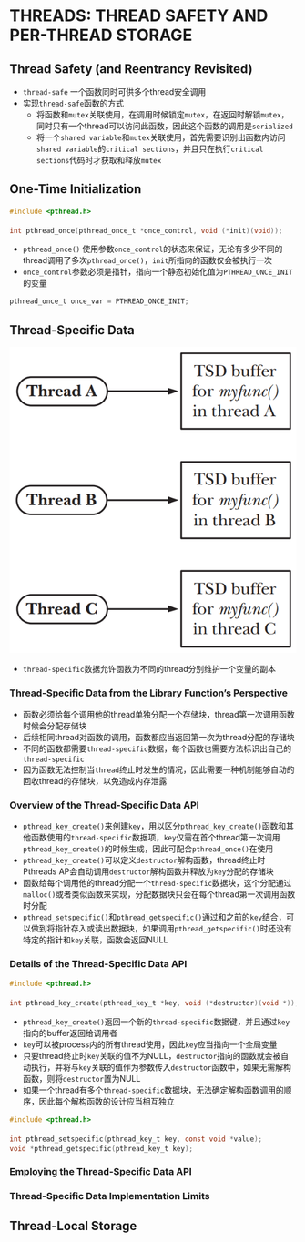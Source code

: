 # THREADS: THREAD SAFETY AND PER-THREAD STORAGE

## Thread Safety (and Reentrancy Revisited)
- `thread-safe` 一个函数同时可供多个thread安全调用
- 实现`thread-safe`函数的方式
    - 将函数和`mutex`关联使用，在调用时候锁定`mutex`，在返回时解锁`mutex`，同时只有一个thread可以访问此函数，因此这个函数的调用是`serialized`
    - 将一个`shared variable`和`mutex`关联使用，首先需要识别出函数内访问`shared variable`的`critical sections`，并且只在执行`critical sections`代码时才获取和释放`mutex`

## One-Time Initialization
```c
#include <pthread.h>

int pthread_once(pthread_once_t *once_control, void (*init)(void));
```
- `pthread_once()` 使用参数`once_control`的状态来保证，无论有多少不同的thread调用了多次`pthread_once()`，`init`所指向的函数仅会被执行一次
- `once_control`参数必须是指针，指向一个静态初始化值为`PTHREAD_ONCE_INIT`的变量
```c
pthread_once_t once_var = PTHREAD_ONCE_INIT;
```

## Thread-Specific Data
![31-1.png](./img/31-1.png)
- `thread-specific`数据允许函数为不同的thread分别维护一个变量的副本

### Thread-Specific Data from the Library Function’s Perspective
- 函数必须给每个调用他的thread单独分配一个存储块，thread第一次调用函数时候会分配存储块
- 后续相同thread对函数的调用，函数都应当返回第一次为thread分配的存储块
- 不同的函数都需要`thread-specific`数据，每个函数也需要方法标识出自己的`thread-specific`
- 因为函数无法控制当`thread`终止时发生的情况，因此需要一种机制能够自动的回收thread的存储块，以免造成内存泄露

### Overview of the Thread-Specific Data API
- `pthread_key_create()`来创建`key`，用以区分`pthread_key_create()`函数和其他函数使用的`thread-specific`数据项，`key`仅需在首个thread第一次调用`pthread_key_create()`的时候生成，因此可配合`pthread_once()`在使用
- `pthread_key_create()`可以定义`destructor`解构函数，thread终止时Pthreads AP会自动调用`destructor`解构函数并释放为`key`分配的存储块
- 函数给每个调用他的thread分配一个`thread-specific`数据块，这个分配通过`malloc()`或者类似函数来实现，分配数据块只会在每个thread第一次调用函数时分配
- `pthread_setspecific()`和`pthread_getspecific()`通过和之前的`key`结合，可以做到将指针存入或读出数据块，如果调用`pthread_getspecific()`时还没有特定的指针和`key`关联，函数会返回NULL

### Details of the Thread-Specific Data API
```c
#include <pthread.h>

int pthread_key_create(pthread_key_t *key, void (*destructor)(void *));
```
- `pthread_key_create()`返回一个新的`thread-specific`数据键，并且通过`key`指向的buffer返回给调用者
- `key`可以被process内的所有thread使用，因此`key`应当指向一个全局变量 
- 只要thread终止时`key`关联的值不为NULL，`destructor`指向的函数就会被自动执行，并将与`key`关联的值作为参数传入`destructor`函数中，如果无需解构函数，则将`destructor`置为NULL
- 如果一个thread有多个`thread-specific`数据块，无法确定解构函数调用的顺序，因此每个解构函数的设计应当相互独立

```c
#include <pthread.h>

int pthread_setspecific(pthread_key_t key, const void *value);
void *pthread_getspecific(pthread_key_t key);
```

### Employing the Thread-Specific Data API

### Thread-Specific Data Implementation Limits

## Thread-Local Storage